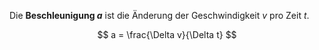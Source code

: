Die **Beschleunigung $a$** ist die Änderung der Geschwindigkeit $v$ pro Zeit $t$.

$$
a = \frac{\Delta v}{\Delta t}
$$